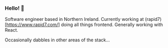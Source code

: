 ### Hello! 👋

Software engineer based in Northern Ireland. Currently working at (rapid7)[https://www.rapid7.com/] doing all things frontend. Generally working with React.

Occasionally dabbles in other areas of the stack...

<!--
**r-edw/r-edw** is a ✨ _special_ ✨ repository because its `README.md` (this file) appears on your GitHub profile.

Here are some ideas to get you started:

- 🔭 I’m currently working on ...
- 🌱 I’m currently learning ...
- 👯 I’m looking to collaborate on ...
- 🤔 I’m looking for help with ...
- 💬 Ask me about ...
- 📫 How to reach me: ...
- 😄 Pronouns: ...
- ⚡ Fun fact: ...
-->
